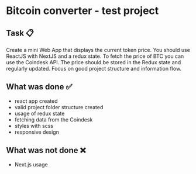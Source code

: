 # Bitcoin converter - test project

## Task 📋

Create a mini Web App that displays the current token price. 
You should use ReactJS with NextJS and a redux state. To fetch the price of BTC you can use the Coindesk API.
The price should be stored in the Redux state and regularly updated. 
Focus on good project structure and information flow.

## What was done ✅

- react app created
- valid project folder structure created
- usage of redux state
- fetching data from the Coindesk
- styles with scss
- responsive design

## What was not done ❌

- Next.js usage
